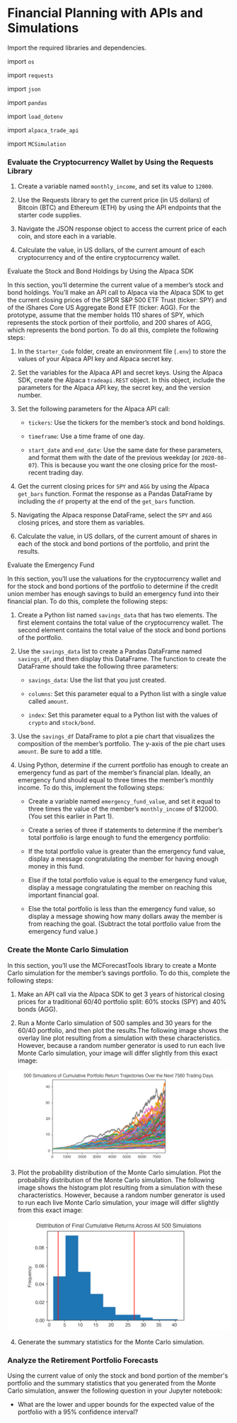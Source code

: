 # Financial Planning with APIs and Simulations

Import the required libraries and dependencies.

import ```os```

import ```requests```

import ```json```

import ```pandas```

import ```load_dotenv```

import ```alpaca_trade_api```

import ```MCSimulation```

### Evaluate the Cryptocurrency Wallet by Using the Requests Library

1. Create a variable named `monthly_income`, and set its value to `12000`.

2. Use the Requests library to get the current price (in US dollars) of Bitcoin (BTC) and Ethereum (ETH) by using the API endpoints that the starter code supplies.

3. Navigate the JSON response object to access the current price of each coin, and store each in a variable.

4. Calculate the value, in US dollars, of the current amount of each cryptocurrency and of the entire cryptocurrency wallet.

Evaluate the Stock and Bond Holdings by Using the Alpaca SDK

In this section, you’ll determine the current value of a member’s stock and bond holdings. You’ll make an API call to Alpaca via the Alpaca SDK to get the current closing prices of the SPDR S&P 500 ETF Trust (ticker: SPY) and of the iShares Core US Aggregate Bond ETF (ticker: AGG). For the prototype, assume that the member holds 110 shares of SPY, which represents the stock portion of their portfolio, and 200 shares of AGG, which represents the bond portion. To do all this, complete the following steps:

1. In the `Starter_Code` folder, create an environment file (`.env`) to store the values of your Alpaca API key and Alpaca secret key.

2. Set the variables for the Alpaca API and secret keys. Using the Alpaca SDK, create the Alpaca `tradeapi.REST` object. In this object, include the parameters for the Alpaca API key, the secret key, and the version number.

3. Set the following parameters for the Alpaca API call:

    - `tickers`: Use the tickers for the member’s stock and bond holdings.

    - `timeframe`: Use a time frame of one day.

    - `start_date` and `end_date`: Use the same date for these parameters, and format them with the date of the previous weekday (or `2020-08-07`). This is because you want the one closing price for the most-recent trading day.

4. Get the current closing prices for `SPY` and `AGG` by using the Alpaca `get_bars` function. Format the response as a Pandas DataFrame by including the `df` property at the end of the `get_bars` function.

5. Navigating the Alpaca response DataFrame, select the `SPY` and `AGG` closing prices, and store them as variables.

6. Calculate the value, in US dollars, of the current amount of shares in each of the stock and bond portions of the portfolio, and print the results.

Evaluate the Emergency Fund

In this section, you’ll use the valuations for the cryptocurrency wallet and for the stock and bond portions of the portfolio to determine if the credit union member has enough savings to build an emergency fund into their financial plan. To do this, complete the following steps:

1. Create a Python list named `savings_data` that has two elements. The first element contains the total value of the cryptocurrency wallet. The second element contains the total value of the stock and bond portions of the portfolio.

2. Use the `savings_data` list to create a Pandas DataFrame named `savings_df`, and then display this DataFrame. The function to create the DataFrame should take the following three parameters:

    - `savings_data`: Use the list that you just created.

    - `columns`: Set this parameter equal to a Python list with a single value called `amount`.

    - `index`: Set this parameter equal to a Python list with the values of `crypto` and `stock/bond`.

3. Use the `savings_df` DataFrame to plot a pie chart that visualizes the composition of the member’s portfolio. The y-axis of the pie chart uses `amount`. Be sure to add a title.

4. Using Python, determine if the current portfolio has enough to create an emergency fund as part of the member’s financial plan. Ideally, an emergency fund should equal to three times the member’s monthly income. To do this, implement the following steps:

    - Create a variable named `emergency_fund_value`, and set it equal to three times the value of the member’s `monthly_income` of $12000. (You set this earlier in Part 1).

   - Create a series of three if statements to determine if the member’s total portfolio is large enough to fund the emergency portfolio:

   - If the total portfolio value is greater than the emergency fund value, display a message congratulating the member for having enough money in this fund.

    - Else if the total portfolio value is equal to the emergency fund value, display a message congratulating the member on reaching this important financial goal.

    - Else the total portfolio is less than the emergency fund value, so display a message showing how many dollars away the member is from reaching the goal. (Subtract the total portfolio value from the emergency fund value.)

### Create the Monte Carlo Simulation

In this section, you’ll use the MCForecastTools library to create a Monte Carlo simulation for the member’s savings portfolio. To do this, complete the following steps:

1. Make an API call via the Alpaca SDK to get 3 years of historical closing prices for a traditional 60/40 portfolio split: 60% stocks (SPY) and 40% bonds (AGG).

2. Run a Monte Carlo simulation of 500 samples and 30 years for the 60/40 portfolio, and then plot the results.The following image shows the overlay line plot resulting from a simulation with these characteristics. However, because a random number generator is used to run each live Monte Carlo simulation, your image will differ slightly from this exact image:

![A screenshot depicts the resulting plot.](Images/5-4-monte-carlo-line-plot.png)

3. Plot the probability distribution of the Monte Carlo simulation. Plot the probability distribution of the Monte Carlo simulation. The following image shows the histogram plot resulting from a simulation with these characteristics. However, because a random number generator is used to run each live Monte Carlo simulation, your image will differ slightly from this exact image:

![A screenshot depicts the histogram plot.](Images/5-4-monte-carlo-histogram.png)

4. Generate the summary statistics for the Monte Carlo simulation.

### Analyze the Retirement Portfolio Forecasts

Using the current value of only the stock and bond portion of the member's portfolio and the summary statistics that you generated from the Monte Carlo simulation, answer the following question in your Jupyter notebook:

-  What are the lower and upper bounds for the expected value of the portfolio with a 95% confidence interval?